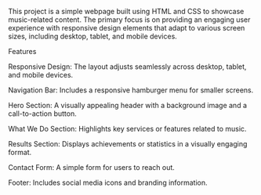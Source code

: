 This project is a simple webpage built using HTML and CSS to showcase music-related content. The primary focus is on providing an engaging user experience with responsive design elements that adapt to various screen sizes, including desktop, tablet, and mobile devices.

Features

Responsive Design: The layout adjusts seamlessly across desktop, tablet, and mobile devices.

Navigation Bar: Includes a responsive hamburger menu for smaller screens.

Hero Section: A visually appealing header with a background image and a call-to-action button.

What We Do Section: Highlights key services or features related to music.

Results Section: Displays achievements or statistics in a visually engaging format.

Contact Form: A simple form for users to reach out.

Footer: Includes social media icons and branding information.
